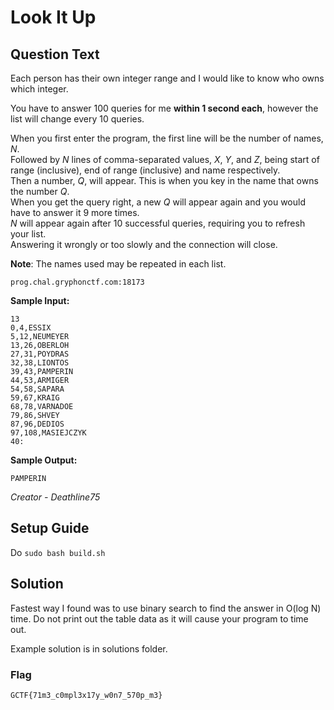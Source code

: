 # Look It Up

## Question Text
Each person has their own integer range and I would like to know who owns which integer.

You have to answer 100 queries for me **within 1 second each**, however the list will change every 10 queries.

When you first enter the program, the first line will be the number of names, _N_.  
Followed by _N_ lines of comma-separated values, _X_, _Y_, and _Z_, being start of range (inclusive), end of range (inclusive) and name respectively.  
Then a number, _Q_, will appear. This is when you key in the name that owns the number _Q_.  
When you get the query right, a new _Q_ will appear again and you would have to answer it 9 more times.  
_N_ will appear again after 10 successful queries, requiring you to refresh your list.  
Answering it wrongly or too slowly and the connection will close.  

**Note**: The names used may be repeated in each list.

`prog.chal.gryphonctf.com:18173`

**Sample Input:**
```
13
0,4,ESSIX
5,12,NEUMEYER
13,26,OBERLOH
27,31,POYDRAS
32,38,LIONTOS
39,43,PAMPERIN
44,53,ARMIGER
54,58,SAPARA
59,67,KRAIG
68,78,VARNADOE
79,86,SHVEY
87,96,DEDIOS
97,108,MASIEJCZYK
40:
```

**Sample Output:**
```
PAMPERIN
```

*Creator - Deathline75*

## Setup Guide
Do `sudo bash build.sh`

## Solution
Fastest way I found was to use binary search to find the answer in O(log N) time. Do not print out the table data as it will cause your program to time out.

Example solution is in solutions folder.

### Flag
`GCTF{71m3_c0mpl3x17y_w0n7_570p_m3}`


